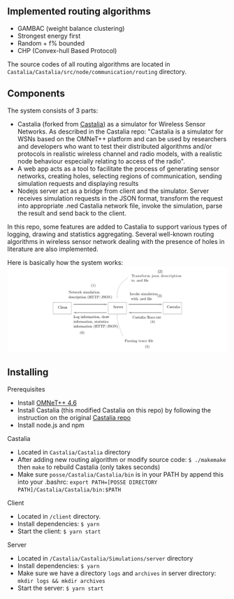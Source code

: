 
## Implemented routing algorithms
- GAMBAC (weight balance clustering)
- Strongest energy first 
- Random + f% bounded
- CHP (Convex-hull Based Protocol)

The source codes of all routing algorithms 
are located in `Castalia/Castalia/src/node/communication/routing` directory.

## Components

The system consists of 3 parts: 
* Castalia (forked from [Castalia](https://github.com/boulis/Castalia/)) as a simulator for Wireless Sensor Networks. As described
in the Castalia repo: "Castalia is a simulator for WSNs based on the OMNeT++ platform and can be used by researchers and developers who want to test their distributed algorithms and/or protocols in realistic wireless channel and radio models, with a realistic node behaviour especially relating to access of the radio".
* A web app acts as a tool to facilitate the process of generating sensor networks, 
creating holes, selecting regions of communication, sending simulation requests and displaying results
* Nodejs server act as a bridge from client and the simulator. Server receives simulation requests in the JSON format, transform the request into appropriate .ned Castalia network file, invoke the simulation, parse the result and send back to the client.

In this repo, some features are added to Castalia to support various types of 
logging, drawing and statistics aggregating. Several well-known routing algorithms in wireless sensor network dealing with the presence
of holes in literature are also implemented.

Here is basically how the system works:
![Alt text](images/system_architecture.png?raw=true "System architecture")


## Installing

Prerequisites
- Install [OMNeT++ 4.6](https://www.omnetpp.org/9-articles/software/3724-omnet-4-6-released)
- Install Castalia (this modified Castalia on this repo) by following the instruction on the original [Castalia repo](https://github.com/boulis/Castalia/)
- Install node.js and npm

Castalia
- Located in `Castalia/Castalia` directory
- After adding new routing algorithm or modify source code: `$ ./makemake` then ` make ` to rebuild Castalia (only takes seconds)
- Make sure `posse/Castalia/Castalia/bin` is in your PATH by append this into your .bashrc: `export PATH=[POSSE DIRECTORY PATH]/Castalia/Castalia/bin:$PATH`



Client
- Located in `/client` directory.
- Install dependencies: `$ yarn`
- Start the client: `$ yarn start`

Server
- Located in `/Castalia/Castalia/Simulations/server` directory
- Install dependencies: `$ yarn`
- Make sure we have a directory `logs` and `archives` in server directory: `mkdir logs && mkdir archives`
- Start the server: `$ yarn start`

 

